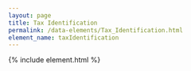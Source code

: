 ```yaml
---
layout: page
title: Tax Identification
permalink: /data-elements/Tax_Identification.html
element_name: taxIdentification
---
```

{% include element.html %}
